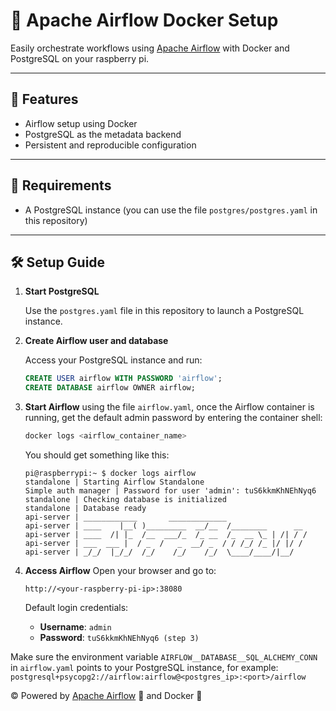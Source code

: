 # 🛫 Apache Airflow Docker Setup

Easily orchestrate workflows using [Apache Airflow](https://airflow.apache.org/) with Docker and PostgreSQL on your raspberry pi.

---

## 🚀 Features

- Airflow setup using Docker
- PostgreSQL as the metadata backend
- Persistent and reproducible configuration

---

## 🧱 Requirements

- A PostgreSQL instance (you can use the file `postgres/postgres.yaml` in this repository)

---

## 🛠️ Setup Guide

1. **Start PostgreSQL**

   Use the `postgres.yaml` file in this repository to launch a PostgreSQL instance.

2. **Create Airflow user and database**

   Access your PostgreSQL instance and run:

   ```sql
   CREATE USER airflow WITH PASSWORD 'airflow';
   CREATE DATABASE airflow OWNER airflow;

3. **Start Airflow** using the file `airflow.yaml`, once the Airflow container is running, get the default admin password by entering the container shell:
   ```bash
   docker logs <airflow_container_name>
   ```
   You should get something like this:
   ```
   pi@raspberrypi:~ $ docker logs airflow
   standalone | Starting Airflow Standalone
   Simple auth manager | Password for user 'admin': tuS6kkmKhNEhNyq6
   standalone | Checking database is initialized
   standalone | Database ready
   api-server | ____________       _____________
   api-server | ____    |__( )_________  __/__  /________      __
   api-server | ____  /| |_  /__  ___/_  /_ __  /_  __ \_ | /| / /
   api-server | ___  ___ |  / _  /   _  __/ _  / / /_/ /_ |/ |/ /
   api-server | _/_/  |_/_/  /_/    /_/    /_/  \____/____/|__/
   ```

5. **Access Airflow**
   Open your browser and go to:
   ```
   http://<your-raspberry-pi-ip>:38080
   ```
   Default login credentials:
   - **Username**: `admin`
   - **Password**: `tuS6kkmKhNEhNyq6 (step 3)`

Make sure the environment variable `AIRFLOW__DATABASE__SQL_ALCHEMY_CONN` in `airflow.yaml` points to your PostgreSQL instance, for example: `postgresql+psycopg2://airflow:airflow@<postgres_ip>:<port>/airflow`

©️ Powered by [Apache Airflow](https://github.com/apache/airflow) 🛫 and Docker 🐳

